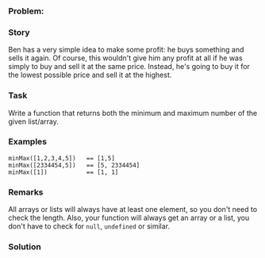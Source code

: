 ### Problem:
<h3 id="story">Story</h3>
<p>Ben has a very simple idea to make some profit: he buys something and sells it again. Of course, this wouldn&apos;t give him any profit at all if he was simply to buy and sell it at the same price. Instead, he&apos;s going to buy it for the lowest possible price and sell it at the highest.</p>
<h3 id="task">Task</h3>
<p>Write a function that returns both the minimum and maximum number of the given list/array. </p>
<h3 id="examples">Examples</h3>
<pre style="display: none;"><code class="language-haskell"><span class="hljs-title">minMax</span> [<span class="hljs-number">1</span>,<span class="hljs-number">2</span>,<span class="hljs-number">3</span>,<span class="hljs-number">4</span>,<span class="hljs-number">5</span>] `shouldBe` (<span class="hljs-number">1</span>, <span class="hljs-number">5</span>)
<span class="hljs-title">minMax</span> [<span class="hljs-number">2334454</span>,<span class="hljs-number">5</span>] `shouldBe` (<span class="hljs-number">5</span>, <span class="hljs-number">2334454</span>)
<span class="hljs-title">minMax</span> [<span class="hljs-number">1</span>]         `shouldBe` (<span class="hljs-number">1</span>, <span class="hljs-number">1</span>)</code></pre>
<pre><code class="language-javascript">minMax([<span class="hljs-number">1</span>,<span class="hljs-number">2</span>,<span class="hljs-number">3</span>,<span class="hljs-number">4</span>,<span class="hljs-number">5</span>])   == [<span class="hljs-number">1</span>,<span class="hljs-number">5</span>]
minMax([<span class="hljs-number">2334454</span>,<span class="hljs-number">5</span>])   == [<span class="hljs-number">5</span>, <span class="hljs-number">2334454</span>]
minMax([<span class="hljs-number">1</span>])           == [<span class="hljs-number">1</span>, <span class="hljs-number">1</span>]</code></pre>
<pre style="display: none;"><code class="language-coffeescript">minMax [<span class="hljs-number">1.</span><span class="hljs-number">.5</span>]      == [<span class="hljs-number">1</span>, <span class="hljs-number">5</span>]
minMax [<span class="hljs-number">2334454</span>,<span class="hljs-number">5</span>] == [<span class="hljs-number">5</span>, <span class="hljs-number">2334454</span>]
minMax [<span class="hljs-number">1</span>]         == [<span class="hljs-number">1</span>, <span class="hljs-number">1</span>]</code></pre>
<pre style="display: none;"><code class="language-python">min_max([<span class="hljs-number">1</span>,<span class="hljs-number">2</span>,<span class="hljs-number">3</span>,<span class="hljs-number">4</span>,<span class="hljs-number">5</span>])   == [<span class="hljs-number">1</span>,<span class="hljs-number">5</span>]
min_max([<span class="hljs-number">2334454</span>,<span class="hljs-number">5</span>])   == [<span class="hljs-number">5</span>, <span class="hljs-number">2334454</span>]
min_max([<span class="hljs-number">1</span>])           == [<span class="hljs-number">1</span>, <span class="hljs-number">1</span>]</code></pre>
<pre style="display: none;"><code class="language-ruby">min_max([<span class="hljs-number">1</span>,<span class="hljs-number">2</span>,<span class="hljs-number">3</span>,<span class="hljs-number">4</span>,<span class="hljs-number">5</span>])   == [<span class="hljs-number">1</span>,<span class="hljs-number">5</span>]
min_max([<span class="hljs-number">2334454</span>,<span class="hljs-number">5</span>])   == [<span class="hljs-number">5</span>, <span class="hljs-number">2334454</span>]
min_max([<span class="hljs-number">1</span>])           == [<span class="hljs-number">1</span>, <span class="hljs-number">1</span>]</code></pre>
<pre style="display: none;"><code class="language-java">MinMax.minMax(<span class="hljs-keyword">new</span> <span class="hljs-keyword">int</span>[]{<span class="hljs-number">1</span>,<span class="hljs-number">2</span>,<span class="hljs-number">3</span>,<span class="hljs-number">4</span>,<span class="hljs-number">5</span>}) == {<span class="hljs-number">1</span>,<span class="hljs-number">5</span>}
MinMax.minMax(<span class="hljs-keyword">new</span> <span class="hljs-keyword">int</span>[]{<span class="hljs-number">2334454</span>,<span class="hljs-number">5</span>}) == {<span class="hljs-number">5</span>, <span class="hljs-number">2334454</span>}
MinMax.minMax(<span class="hljs-keyword">new</span> <span class="hljs-keyword">int</span>[]{<span class="hljs-number">1</span>}) == {<span class="hljs-number">1</span>, <span class="hljs-number">1</span>}</code></pre>
<pre style="display: none;"><code class="language-csharp">MinMax.minMax(<span class="hljs-keyword">new</span> <span class="hljs-keyword">int</span>[]{<span class="hljs-number">1</span>,<span class="hljs-number">2</span>,<span class="hljs-number">3</span>,<span class="hljs-number">4</span>,<span class="hljs-number">5</span>}) == {<span class="hljs-number">1</span>,<span class="hljs-number">5</span>}
MinMax.minMax(<span class="hljs-keyword">new</span> <span class="hljs-keyword">int</span>[]{<span class="hljs-number">2334454</span>,<span class="hljs-number">5</span>}) == {<span class="hljs-number">5</span>, <span class="hljs-number">2334454</span>}
MinMax.minMax(<span class="hljs-keyword">new</span> <span class="hljs-keyword">int</span>[]{<span class="hljs-number">1</span>}) == {<span class="hljs-number">1</span>, <span class="hljs-number">1</span>}</code></pre>
<h3 id="remarks">Remarks</h3>
<p>All arrays or lists will always have at least one element, so you don&apos;t need to check the length. Also, your function will always get an array or a list, you don&apos;t have to check for <code>null</code>, <code>undefined</code> or similar.</p>

### Solution